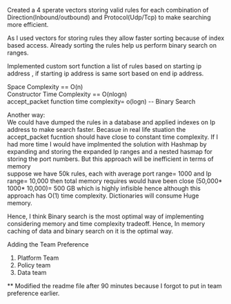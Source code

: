 Created a 4 sperate vectors storing valid rules for each combination of Direction(Inbound/outbound) and Protocol(Udp/Tcp)
to make searching more efficient.<br/>

As I used vectors for storing rules they allow faster sorting because of index based access. Already sorting the rules help us 
perform binary search on ranges.<br/>

Implemented custom sort function a list of rules based on starting ip address , if starting ip address is same 
sort based on end ip address.<br/>


Space Complexity == O(n)<br/>
Constructor Time Complexity == O(nlogn) <br/>
accept_packet function time complexity= o(logn) -- Binary Search<br/>

Another way:<br/>
We could have dumped the rules in a database and applied indexes on Ip address to make search faster. Becasue in real life stuation the accept_packet fucntion should have close to constant time complexity.
If I had more time I would have implmented the solution with Hashmap by expanding and storing the expanded Ip ranges and a nested hasmap for storing the port numbers. But this approach will be inefficient in terms of memory <br/>
suppose we have 50k rules, each with average port range= 1000 and Ip range= 10,000
then total memory requires would have been close (50,000* 1000* 10,000)= 500 GB which is highly infisible hence although this approach has O(1) time complexity. Dictionaries will consume Huge memory.

Hence, I think Binary search is the most optimal way of implementing considering memory and time complexity tradeoff. Hence, In memory caching of data and binary search on it is the optimal way.

Adding the Team Preference
1. Platform Team
2. Policy team
3. Data team

** Modified the readme file after 90 minutes because I forgot to put in team preference earlier.
